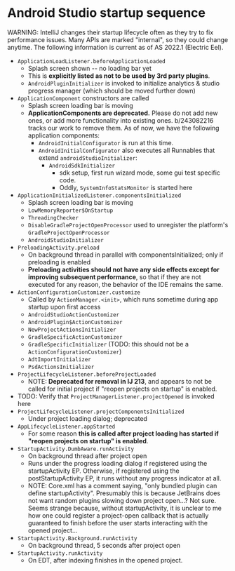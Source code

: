 # Android Studio startup sequence

WARNING: IntelliJ changes their startup lifecycle often as they try to fix performance issues. Many APIs are marked
"internal", so they could change anytime. The following information is current as of AS 2022.1 (Electric Eel).

* `ApplicationLoadListener.beforeApplicationLoaded`
  * Splash screen shown -- no loading bar yet
  * This is **explicitly listed as not to be used by 3rd party plugins**.
  * `AndroidPluginInitializer` is invoked to initialize analytics & studio progress manager (which should be moved further down)
* `ApplicationComponent` constructors are called
  * Splash screen loading bar is moving
  * **ApplicationComponents are deprecated.** Please do not add new ones, or add more functionality into existing ones.
    b/243082216 tracks our work to remove them. As of now, we have the following application components:
    * `AndroidInitialConfigurator` is run at this time.
    * `AndroidInitialConfigurator` also executes all Runnables that extend `androidStudioInitializer`:
      * `AndroidSdkInitializer`
        * sdk setup, first run wizard mode, some gui test specific code.
        * Oddly, `SystemInfoStatsMonitor` is started here
* `ApplicationInitializedListener.componentsInitialized`
  * Splash screen loading bar is moving
  * `LowMemoryReporter$OnStartup`
  * `ThreadingChecker`
  * `DisableGradleProjectOpenProcessor` used to unregister the platform's `GradleProjectOpenProcessor`
  * `AndroidStudioInitializer`
* `PreloadingActivity.preload`
  * On background thread in parallel with componentsInitialized; only if preloading is enabled
  * **Preloading activities should not have any side effects except for improving subsequent performance**, so that if
    they are not executed for any reason, the behavior of the IDE remains the same.
* `ActionConfigurationCustomizer.customize`
  * Called by `ActionManager.<init>`, which runs sometime during app startup upon first access
  * `AndroidStudioActionCustomizer`
  * `AndroidPlugin$ActionCustomizer`
  * `NewProjectActionsInitializer`
  * `GradleSpecificActionCustomizer`
  * `GradleSpecificInitializer` (TODO: this should not be a `ActionConfigurationCustomizer`)
  * `AdtImportInitializer`
  * `PsdActionsInitializer`
* `ProjectLifecycleListener.beforeProjectLoaded`
  * NOTE: **Deprecated for removal in IJ 213**, and appears to not be called for initial project if
    "reopen projects on startup" is enabled.
* TODO: Verify that `ProjectManagerListener.projectOpened` is invoked here
* `ProjectLifecycleListener.projectComponentsInitialized`
  * Under project loading dialog; deprecated
* `AppLifecycleListener.appStarted`
  * For some reason **this is called after project loading has started if "reopen projects on startup" is enabled**.
* `StartupActivity.DumbAware.runActivity`
  * On background thread after project open
  * Runs under the progress loading dialog if registered using the startupActivity EP. Otherwise, if registered
    using the postStartupActivity EP, it runs without any progress indicator at all.
  * NOTE: Core.xml has a comment saying, "only bundled plugin can define startupActivity". Presumably this is
    because JetBrains does not want random plugins slowing down project open...? Not sure. Seems strange because,
    without startupActivity, it is unclear to me how one could register a project-open callback that is actually
    guaranteed to finish before the user starts interacting with the opened project...
* `StartupActivity.Background.runActivity`
  * On background thread, 5 seconds after project open
* `StartupActivity.runActivity`
  * On EDT, after indexing finishes in the opened project.